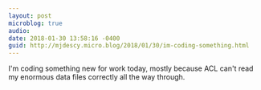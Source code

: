 ```yaml
---
layout: post
microblog: true
audio: 
date: 2018-01-30 13:58:16 -0400
guid: http://mjdescy.micro.blog/2018/01/30/im-coding-something.html
---
```

I'm coding something new for work today, mostly because ACL can't read my enormous data files correctly all the way through.
